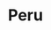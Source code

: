 ---
title: "Peru"
introtext: "Peru is een prachtig land aan de westkust van Zuid-Amerika. Bij Peru denken mensen vaak meteen aan de eeuwenoude Incastad Machu Pichu, die je kunt bereiken na een lange hike door het hooggebergte. Naast deze toeristische trekpleister heeft Peru nog veel meer te bieden. Er zijn veel koloniale steden die je kunt bezoeken, maar je zult vooral versteld staan van de indrukwekkende natuur. Bezoek de bruisende hoofdstad Lima en reis daarna af naar de gezellige stad Arequipa. Onderweg vind je de mysterieuze Nascalijnen die de moeite waard zijn om te bezoeken. Peru is een erg veelzijdig land en is daarom de ideale reisbestemming voor iedereen die van de stad, maar vooral van prachtige natuur en rijke historie houdt!"
introimage: "https://lh3.googleusercontent.com/v6nmUi97pRUfFxZkr8hkc_Kgj4xX8tIPrnXgFCp-dwnUeK22z1nQOIODOX_xo9zUn0e-9xey6zmOJmRz3NBjtHGEvF6-NuZhU3PKR9yXvfTSDEF1kBPh4031VB3dFZG1y2t7yyxtKQ=w800"
surface: "1.285.000"
inhabitants: "32.170.000"
rate: "4,28"
valuta: "sol"
need_to_know_text: ""
need_to_know_more_text: ""
fact_one_text: ""
fact_two_text: ""
bigmac_index: ""
images: "https://lh3.googleusercontent.com/zBhTQZpKrwRL25p2grc6IDlekqhsDRm6ZQHt4uZay-wRLXCbw1Ru1WOeIionVvanpfn9kti9dHqqENsXbqH403dpugxJFDUIeFgXrlIJNE-_u1BX8LJl1gPq8trelMhLKM-nX4eXXw=w800|https://lh3.googleusercontent.com/32LO1OFaoNjn26rI0ftO8jFt_E88d6Ktu6myQhvh3t4_8q98qmdS7Jlb2BD89qL8XN9_HthQLtZ6suSH4Ozzleu--RMO0WNvz3l_8SHNK4EDCkXotskAkoBIFMK65plVnzuHoR3yIw=w800|https://lh3.googleusercontent.com/pp-Um3Dx_bU3_ejJsmxtRldCq6HsHYOs45xG730X7PIskdnlbJcd0GiVwrr6Ei0QOdqZUdro8vf96yhJ9nAGRvLflm0YPxrsLvZEjl1pL2VN7mo-VQFaTNH1-2W6hQWb0sGgCxC2gg=w800|https://lh3.googleusercontent.com/g3c3hqdd5a7qPKdAlcLR4v4zN8GaNKPsJzd5p5nwVsKBTPI3TM6Iuq9t0nWU5g-sZIexIUc9jL12FZyIGCweSGCnyhdCHM1ydevn8oGx2TKHv4IQbNNBWd9wDYvj1zNakhPf0BHPqQ=w800"
flight_button_title: "Check vluchtprijzen Peru"
flight_button_url: "https://lt45.net/c/?si=11986&li=1528136&wi=335922&ws=&dl=transport%2Fflights%2Fnl%2Fpe%2F%3Flocale%3Dnl-NL%26currency%3DEUR%26market%3DNL"
inspiration_url: "https://partner.bol.com/click/click?p=2&t=url&s=1025999&f=TXL&url=https%3A%2F%2Fwww.bol.com%2Fnl%2Ff%2Flonely-peru%2F9200000036538801%2F&name=Lonely%20Planet%20Peru%2C%20Lonely%20Planet"
country_code: "pe"
hotels_url: "https://www.booking.com/country/pe.nl.html?aid=1837623"
continent: "Zuid-Amerika"
---